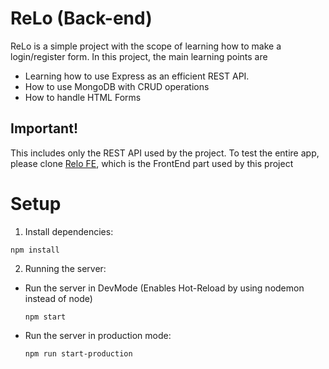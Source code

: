 # ReLo (Back-end) 

ReLo is a simple project with the scope of learning how to make a login/register form. In this project, the main learning points are 
   * Learning how to use Express as an efficient REST API.
   * How to use MongoDB with CRUD operations
   * How to handle HTML Forms

## Important!
  This includes only the REST API used by the project. To test the entire app, please clone [Relo FE](https://github.com/DanetDaniel/ReLo_FE), which is the FrontEnd   part used by this project
   
# Setup

1. Install dependencies:
```
npm install
```

2. Running the server:

  * Run the server in DevMode (Enables Hot-Reload by using nodemon instead of node)
    ```
    npm start
    ```

  * Run the server in production mode:
    ```
    npm run start-production
    ```
    
 
